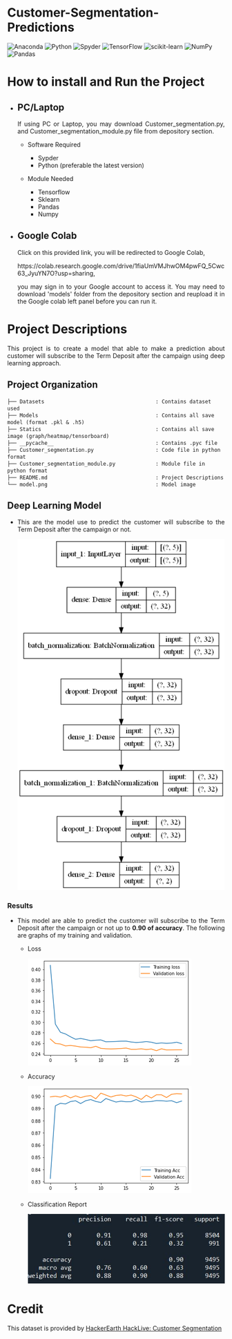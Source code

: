 <h1> Customer-Segmentation-Predictions </h1>

![Anaconda](https://img.shields.io/badge/Anaconda-%2344A833.svg?style=for-the-badge&logo=anaconda&logoColor=white)
![Python](https://img.shields.io/badge/python-3670A0?style=for-the-badge&logo=python&logoColor=ffdd54)
![Spyder](https://img.shields.io/badge/Spyder-838485?style=for-the-badge&logo=spyder%20ide&logoColor=maroon)
![TensorFlow](https://img.shields.io/badge/TensorFlow-%23FF6F00.svg?style=for-the-badge&logo=TensorFlow&logoColor=white)
![scikit-learn](https://img.shields.io/badge/scikit--learn-%23F7931E.svg?style=for-the-badge&logo=scikit-learn&logoColor=white)
![NumPy](https://img.shields.io/badge/numpy-%23013243.svg?style=for-the-badge&logo=numpy&logoColor=white)
![Pandas](https://img.shields.io/badge/pandas-%23150458.svg?style=for-the-badge&logo=pandas&logoColor=white)

# How to install and Run the Project
- ## PC/Laptop
     <p align="justify"> If using PC or Laptop, you may download Customer_segmentation.py, and Customer_segmentation_module.py file from depository section.</p>

     - Software Required
       - Sypder
       - Python (preferable the latest version)

     - Module Needed
       - Tensorflow
       - Sklearn
       - Pandas
       - Numpy

- ## Google Colab
     <p align="justify"> Click on this provided link, you will be redirected to Google Colab, </p> 
     https://colab.research.google.com/drive/1fiaUmVMJhwOM4pwFQ_5Cwc63_JyuYN7O?usp=sharing, <p align="justify"> you may sign in to your Google account to access it. 
     You may need to download 'models' folder from the depository section and reupload it in the Google colab left panel before you can run it.</p>

# Project Descriptions
  <p align="justify"> This project is to create a model that able to make a prediction about customer will subscribe to the Term Deposit after the campaign using deep learning approach.</p>
 
  ## Project Organization
  ```
  ├── Datasets                                    : Contains dataset used 
  ├── Models                                      : Contains all save model (format .pkl & .h5)
  ├── Statics                                     : Contains all save image (graph/heatmap/tensorboard)
  ├── __pycache__                                 : Contains .pyc file
  ├── Customer_segmentation.py                    : Code file in python format
  ├── Customer_segmentation_module.py             : Module file in python format
  ├── README.md                                   : Project Descriptions 
  └── model.png                                   : Model image
  ```

  ## Deep Learning Model
   - <p align="justify"> This are the model use to predict the customer will subscribe to the Term Deposit after the campaign or not.</p>
      
      ![model](model.png) 

   ### Results
   - <p align="justify"> This model are able to predict the customer will subscribe to the Term Deposit after the campaign or not up to  <b>0.90 of accuracy</b>. The  following are graphs of my training and validation.</p>

     - <p align="justify"> Loss </p>

       ![loss](Statics/hist_loss.png)  
  
     - <p align="justify"> Accuracy </p>

       ![acc](Statics/hist_acc.png) 
  
     - <p align="justify"> Classification Report </p>

       ![acc](Statics/Acc_cr.JPG) 
  

# Credit
This dataset is provided by 
[HackerEarth HackLive: Customer Segmentation](https://www.kaggle.com/datasets/kunalgupta2616/hackerearth-customer-segmentation-hackathon)
 
